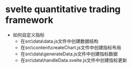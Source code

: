 # svelte quantitative trading framework
  * 如何自定义指标
    * 在src\data\data.js文件中创建数据结构
    * 在src\content\createChart.js文件中创建指标布局
    * 在src\data\generateData.js文件中创建指标数据
    * 在src\data\handleData.svelte.js文件中创建指标更新
